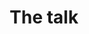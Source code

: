 ---
layout: index
title: The talk
slides:
 - title: 'Jekyll: a brief rundown & how-to'
   content: 'Learning & [semi-]code == funucation'
 - img: 'images/poster.jpg'
 - title: 'Static sites, in 2015?'
   content: 'You know it.'
 - img: 'images/nun.jpg'
 - title: 'Hot; what&rsquo;s req&rsquo;d?'
   content_multi:
    - content: 'Command line'
      type: 'app'
    - content: 'git'
      type: 'lang'
    - content: 'ruby 2.x'
      type: 'lang'
    - content: 'jekyll gem'
      type: 'gem'
    - content: 'sass gem'
      type: 'gem'
    - content: 'homebrew'
      type: 'lang'
    - content: 'node js'
      type: 'lang'
    - content: 'npm'
      type: 'lang'
    - content: 'grunt'
      type: 'lang'
    - content: 'GitHub account'
      type: 'service'
    - content: 'Keen attitude'
      type: 'karma'
 - title: 'command line'
   content: 'No more GUIs for us'
 - title: 'git'
   content: 'Version control for all'
 - title: 'ruby'
   content: 'A lang for hipsters'
 - title: 'jekyll gem'
#   content: 'Version control for all'
 - title: 'sass gem'
#   content: 'Version control for all'
 - title: 'homebrew'
   content: 'OS X package management'
 - title: 'node js'
   content: 'JS hipster lang'
 - title: 'npm'
   content: 'Package mgmt for node js'
 - title: 'grunt'
   content: 'Run tasks via JS'
 - title: 'GitHub account'
#   content: 'Version control for all'
 - title: 'And for jekyll itself?'
   content_multi: 
    - content: '_config.yml'
      type: 'file'
    - content: 'index.html'
      type: 'file'
      type: 'file'
    - content: '_posts/'
      type: 'dir'
    - content: '_layouts/'
      type: 'dir'
    - content: '_includes/'
      type: 'dir'
    - content: 'images|css|js/'
      type: 'dir'
    - content: 'package.json'
      type: 'file'
    - content: 'Gruntfile.js'
 - title: '_config.yml'
   content: 'Stores sitewide variables & data'
 - title: 'index.html'
   content: 'Homepage template'
 - title: '_posts/'
   content: 'All post content lives here'
 - title: '_layouts/'
   content: 'All layout files live here'
 - title: '_includes/'
   content: 'Any reusable files live here, aka header & footer'
 - title: 'images|css|js/'
   content: 'Static content lives here'
 - title: 'package.json'
   content: 'Defines data for grunt build'
 - title: 'Gruntfile.js'
   content: 'Defines tasks like compiling & miniyfing Sass & CSS files'
 - img: 'images/livecode.jpg'
---